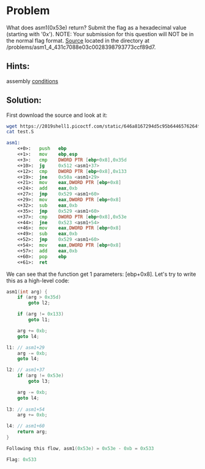 # Problem
What does asm1(0x53e) return? Submit the flag as a hexadecimal value (starting with '0x'). NOTE: Your submission for this question will NOT be in the normal flag format. [Source](https://2019shell1.picoctf.com/static/646a8167294d5c95b6446576264f24ab/test.S) located in the directory at /problems/asm1_4_431c7088e03c0028398793773ccf89d7.

## Hints:

assembly [conditions](https://www.tutorialspoint.com/assembly_programming/assembly_conditions.htm)

## Solution:

First download the source and look at it:
```bash
wget https://2019shell1.picoctf.com/static/646a8167294d5c95b6446576264f24ab/test.S
cat test.S
```

```asm
asm1:
    <+0>:   push   ebp
    <+1>:   mov    ebp,esp
    <+3>:   cmp    DWORD PTR [ebp+0x8],0x35d
    <+10>:  jg     0x512 <asm1+37>
    <+12>:  cmp    DWORD PTR [ebp+0x8],0x133
    <+19>:  jne    0x50a <asm1+29>
    <+21>:  mov    eax,DWORD PTR [ebp+0x8]
    <+24>:  add    eax,0xb
    <+27>:  jmp    0x529 <asm1+60>
    <+29>:  mov    eax,DWORD PTR [ebp+0x8]
    <+32>:  sub    eax,0xb
    <+35>:  jmp    0x529 <asm1+60>
    <+37>:  cmp    DWORD PTR [ebp+0x8],0x53e
    <+44>:  jne    0x523 <asm1+54>
    <+46>:  mov    eax,DWORD PTR [ebp+0x8]
    <+49>:  sub    eax,0xb
    <+52>:  jmp    0x529 <asm1+60>
    <+54>:  mov    eax,DWORD PTR [ebp+0x8]
    <+57>:  add    eax,0xb
    <+60>:  pop    ebp
    <+61>:  ret    
```

We can see that the function get 1 parameters: [ebp+0x8]. Let's try to write this as a high-level code:

```c
asm1(int arg) {
    if (arg > 0x35d)
        goto l2;

    if (arg != 0x133)
        goto l1;

    arg += 0xb;
    goto l4;

l1: // asm1+29
    arg -= 0xb;
    goto l4;

l2: // asm1+37
    if (arg != 0x53e)
        goto l3;

    arg -= 0xb;
    goto l4;
    
l3: // asm1+54
    arg += 0xb;

l4: // asm1+60
    return arg;
}

Following this flow, asm1(0x53e) = 0x53e - 0xb = 0x533

Flag: 0x533
